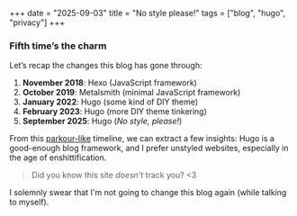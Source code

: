 +++
date = "2025-09-03"
title = "No style please!"
tags = ["blog", "hugo", "privacy"]
+++

### Fifth time’s the charm

Let’s recap the changes this blog has gone through:

1. **November 2018**: Hexo (JavaScript framework)
2. **October 2019**: Metalsmith (minimal JavaScript framework)
3. **January 2022**: Hugo (some kind of DIY theme)
4. **February 2023**: Hugo (more DIY theme tinkering)
5. **September 2025**: Hugo (_No style, please!_)

From this [parkour-like](https://www.youtube.com/watch?v=6VhnU3_-KUY) timeline, we can extract a few insights:
Hugo is a good-enough blog framework, and I prefer unstyled websites, especially in the age of enshittification.

> Did you know this site _doesn't_ track you? <3

I solemnly swear that I'm not going to change this blog again (while talking to myself).
